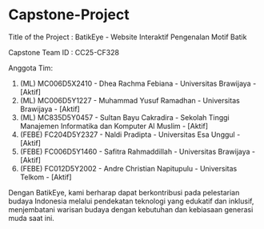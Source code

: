# Capstone-Project

Title of the Project : BatikEye - Website Interaktif Pengenalan Motif Batik

Capstone Team ID : CC25-CF328


Anggota Tim:

1. (ML) MC006D5X2410 - Dhea Rachma Febiana - Universitas Brawijaya - [Aktif]
2. (ML) MC006D5Y1227 - Muhammad Yusuf Ramadhan - Universitas Brawijaya - [Aktif]
3. (ML) MC835D5Y0457 - Sultan Bayu Cakradira - Sekolah Tinggi Manajemen Informatika dan Komputer Al Muslim - [Aktif]
4. (FEBE) FC204D5Y2327 - Naldi Pradipta - Universitas Esa Unggul - [Aktif]
5. (FEBE) FC006D5Y1460 - Safitra Rahmaddillah - Universitas Brawijaya - [Aktif]
6. (FEBE) FC012D5Y2002 - Andre Christian Napitupulu - Universitas Telkom - [Aktif]



Dengan BatikEye, kami berharap dapat berkontribusi pada pelestarian budaya Indonesia melalui pendekatan teknologi yang edukatif dan inklusif, menjembatani warisan budaya dengan kebutuhan dan kebiasaan generasi muda saat ini.


